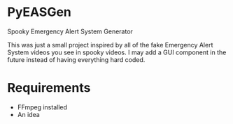 # PyEASGen
Spooky Emergency Alert System Generator

This was just a small project inspired by all of the fake Emergency Alert System videos you see in spooky videos.
I may add a GUI component in the future instead of having everything hard coded.

# Requirements
* FFmpeg installed
* An idea
